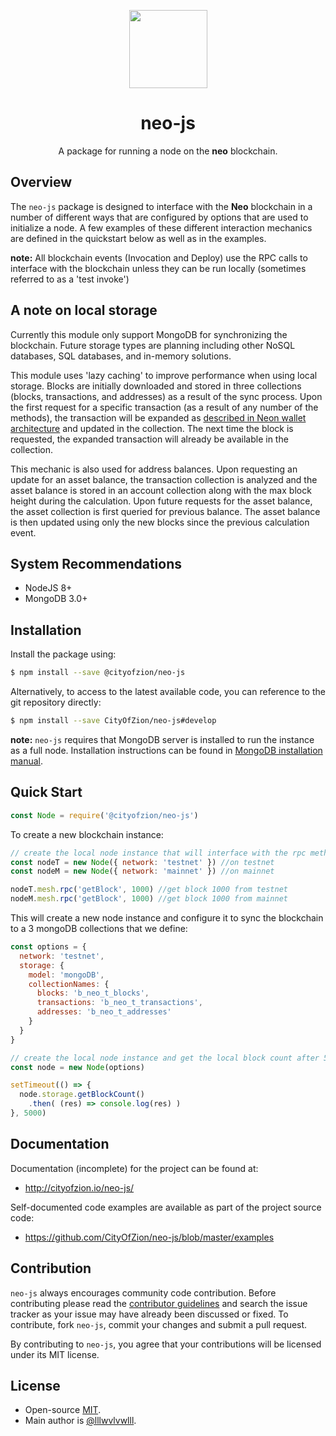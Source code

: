 <p align="center">
  <img 
    src="http://res.cloudinary.com/vidsy/image/upload/v1503160820/CoZ_Icon_DARKBLUE_200x178px_oq0gxm.png" 
    width="125px">
</p>

<h1 align="center">neo-js</h1>

<p align="center">
  A package for running a node on the <b>neo</b> blockchain.
</p>

## Overview

The `neo-js` package is designed to interface with the **Neo** blockchain in a number of different ways that are configured by options that are used to initialize a node. A few examples of these different interaction mechanics are defined in the quickstart below as well as in the examples.

**note:** All blockchain events (Invocation and Deploy) use the RPC calls to interface with the blockchain unless they can be run locally (sometimes referred to as a 'test invoke')

## A note on local storage

Currently this module only support MongoDB for synchronizing the blockchain.  Future storage types are planning including other NoSQL databases, SQL databases, and in-memory solutions.

This module uses 'lazy caching' to improve performance when using local storage. Blocks are initially downloaded and stored in three collections (blocks, transactions, and addresses) as a result of the sync process. Upon the first request for a specific transaction (as a result of any number of the methods), the transaction will be expanded as [described in Neon wallet architecture](https://github.com/CityOfZion/neon-wallet-db/blob/master/docs/Overview.md) and updated in the collection. The next time the block is requested, the expanded transaction will already be available in the collection.

This mechanic is also used for address balances. Upon requesting an update for an asset balance, the transaction collection is analyzed and the asset balance is stored in an account collection along with the max block height during the calculation. Upon future requests for the asset balance, the asset collection is first queried for previous balance.  The asset balance is then updated using only the new blocks since the previous calculation event.

## System Recommendations

* NodeJS 8+
* MongoDB 3.0+

## Installation

Install the package using:

```bash
$ npm install --save @cityofzion/neo-js
```

Alternatively, to access to the latest available code, you can reference to the git repository directly:

```bash
$ npm install --save CityOfZion/neo-js#develop
```

**note:** `neo-js` requires that MongoDB server is installed to run the instance as a full node.
Installation instructions can be found in [MongoDB installation manual](https://docs.mongodb.com/manual/installation/).

## Quick Start

```js
const Node = require('@cityofzion/neo-js')
```

To create a new blockchain instance:

```js
// create the local node instance that will interface with the rpc methods
const nodeT = new Node({ network: 'testnet' }) //on testnet
const nodeM = new Node({ network: 'mainnet' }) //on mainnet

nodeT.mesh.rpc('getBlock', 1000) //get block 1000 from testnet
nodeM.mesh.rpc('getBlock', 1000) //get block 1000 from mainnet
```

This will create a new node instance and configure it to sync the blockchain to a 3 mongoDB collections that we define:

```js
const options = {
  network: 'testnet',
  storage: {
    model: 'mongoDB',
    collectionNames: {
      blocks: 'b_neo_t_blocks',
      transactions: 'b_neo_t_transactions',
      addresses: 'b_neo_t_addresses'
    }
  }
}

// create the local node instance and get the local block count after 5 seconds.
const node = new Node(options)

setTimeout(() => {
  node.storage.getBlockCount()
    .then( (res) => console.log(res) )
}, 5000)
```

## Documentation

Documentation (incomplete) for the project can be found at:

* http://cityofzion.io/neo-js/

Self-documented code examples are available as part of the project source code:

* https://github.com/CityOfZion/neo-js/blob/master/examples

## Contribution

`neo-js` always encourages community code contribution. Before contributing please read the [contributor guidelines](.github/CONTRIBUTING.md) and search the issue tracker as your issue may have already been discussed or fixed. To contribute, fork `neo-js`, commit your changes and submit a pull request.

By contributing to `neo-js`, you agree that your contributions will be licensed under its MIT license.

## License

* Open-source [MIT](LICENSE.md).
* Main author is [@lllwvlvwlll](https://github.com/lllwvlvwlll).
